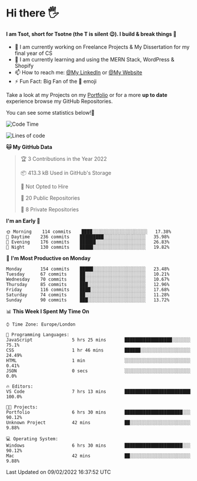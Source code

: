 # Hi there :raised_hand_with_fingers_splayed:
#### I am Tsot, short for Tsotne (the T is silent :wink:). I build & break things :space_invader:
- :telescope: I am currently working on Freelance Projects & My Dissertation for my final year of CS
- :seedling: I am currently learning and using the MERN Stack, WordPress & Shopify
- :mailbox: How to reach me: [@My LinkedIn](https://www.linkedin.com/in/tsotne-gvadzabia/) or [@My Website](https://tsotne.co.uk/contact)
- :zap: Fun Fact: Big Fan of the :space_invader: emoji

Take a look at my Projects on my [Portfolio](https://tsotne.co.uk/) or for a more **up to date** experience browse my GitHub Repositories.

You can see some statistics below!:space_invader:
<!--START_SECTION:waka-->
![Code Time](http://img.shields.io/badge/Code%20Time-523%20hrs%2054%20mins-blue)

![Lines of code](https://img.shields.io/badge/From%20Hello%20World%20I%27ve%20Written-2%20Million%20lines%20of%20code-blue)

**🐱 My GitHub Data** 

> 🏆 3 Contributions in the Year 2022
 > 
> 📦 413.3 kB Used in GitHub's Storage 
 > 
> 🚫 Not Opted to Hire
 > 
> 📜 20 Public Repositories 
 > 
> 🔑 8 Private Repositories  
 > 
**I'm an Early 🐤** 

```text
🌞 Morning    114 commits    ████░░░░░░░░░░░░░░░░░░░░░   17.38% 
🌆 Daytime    236 commits    █████████░░░░░░░░░░░░░░░░   35.98% 
🌃 Evening    176 commits    ██████░░░░░░░░░░░░░░░░░░░   26.83% 
🌙 Night      130 commits    █████░░░░░░░░░░░░░░░░░░░░   19.82%

```
📅 **I'm Most Productive on Monday** 

```text
Monday       154 commits    █████░░░░░░░░░░░░░░░░░░░░   23.48% 
Tuesday      67 commits     ██░░░░░░░░░░░░░░░░░░░░░░░   10.21% 
Wednesday    70 commits     ██░░░░░░░░░░░░░░░░░░░░░░░   10.67% 
Thursday     85 commits     ███░░░░░░░░░░░░░░░░░░░░░░   12.96% 
Friday       116 commits    ████░░░░░░░░░░░░░░░░░░░░░   17.68% 
Saturday     74 commits     ██░░░░░░░░░░░░░░░░░░░░░░░   11.28% 
Sunday       90 commits     ███░░░░░░░░░░░░░░░░░░░░░░   13.72%

```


📊 **This Week I Spent My Time On** 

```text
⌚︎ Time Zone: Europe/London

💬 Programming Languages: 
JavaScript               5 hrs 25 mins       ██████████████████░░░░░░░   75.1% 
CSS                      1 hr 46 mins        ██████░░░░░░░░░░░░░░░░░░░   24.49% 
HTML                     1 min               ░░░░░░░░░░░░░░░░░░░░░░░░░   0.41% 
JSON                     0 secs              ░░░░░░░░░░░░░░░░░░░░░░░░░   0.0%

🔥 Editors: 
VS Code                  7 hrs 13 mins       █████████████████████████   100.0%

🐱‍💻 Projects: 
Portfolio                6 hrs 30 mins       ██████████████████████░░░   90.12% 
Unknown Project          42 mins             ██░░░░░░░░░░░░░░░░░░░░░░░   9.88%

💻 Operating System: 
Windows                  6 hrs 30 mins       ██████████████████████░░░   90.12% 
Mac                      42 mins             ██░░░░░░░░░░░░░░░░░░░░░░░   9.88%

```


 Last Updated on 09/02/2022 16:37:52 UTC
<!--END_SECTION:waka-->
